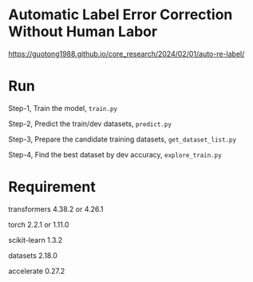 # Automatic Label Error Correction Without Human Labor
https://guotong1988.github.io/core_research/2024/02/01/auto-re-label/

# Run

Step-1, Train the model, `train.py`

Step-2, Predict the train/dev datasets, `predict.py`

Step-3, Prepare the candidate training datasets, `get_dataset_list.py`

Step-4, Find the best dataset by dev accuracy, `explore_train.py`


# Requirement

transformers            4.38.2 or 4.26.1

torch                   2.2.1 or 1.11.0

scikit-learn            1.3.2

datasets                2.18.0

accelerate              0.27.2


